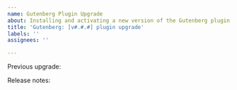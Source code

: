 ```yaml
---
name: Gutenberg Plugin Upgrade
about: Installing and activating a new version of the Gutenberg plugin
title: 'Gutenberg: [v#.#.#] plugin upgrade'
labels: ''
assignees: ''

---
```


<!--
Thanks for updating Gutenberg! Please be sure to update the title above with the version number you're upgrading.
If you're updating multiple versions (for example, 11.0.0 to production and 11.0.1 to edge), please indicate with
an 'x' where appropriate (for example, v11.0.x)
-->

<!-- Please link to the issue for the previous upgrade using Github issue numbers (for example, #53725) -->
Previous upgrade: 

<!--
Please link to the to the release notes from the WordPress/gutenberg repo for the Gutenberg version(s) you are implementing
(for example, linking the text 'v11.0.0-rc.1' to https://github.com/WordPress/gutenberg/releases/tag/v11.0.0-rc.1)
-->
Release notes:
